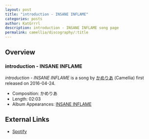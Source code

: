 ```yaml
---
layout: post
title: "introduction - INSANE INFLAME"
categories: posts
author: KatGrrrl
description: introduction - INSANE INFLAME song page
permalink: camellia/discography/:title
---
```


## Overview

### introduction - INSANE INFLAME

*introduction - INSANE INFLAME* is a song by [かめりあ](/camellia) (Camellia) first released on 2016-04-24.

* Composition: かめりあ
* Length: 02:03
* Album Appearances: [INSANE INFLAME](<{% link postsInclude/_posts/camellia/albums/INSANE-INFLAME/2023-12-18-INSANE-INFLAME.md %}>)

## External Links

* [Spotify](https://open.spotify.com/track/4wW42smViGzdyO1abOG6FD?si=325196e156fe4e30)
